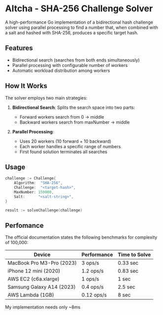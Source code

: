 # Altcha - SHA-256 Challenge Solver

A high-performance Go implementation of a bidirectional hash challenge solver using parallel processing to find a number that, when combined with a salt and hashed with SHA-256, produces a specific target hash.

## Features

- Bidirectional search (searches from both ends simultaneously)
- Parallel processing with configurable number of workers
- Automatic workload distribution among workers

## How It Works

The solver employs two main strategies:

1. **Bidirectional Search**: Splits the search space into two parts:
    - Forward workers search from 0 → middle
    - Backward workers search from maxNumber → middle

2. **Parallel Processing**:
    - Uses 20 workers (10 forward + 10 backward)
    - Each worker handles a specific range of numbers
    - First found solution terminates all searches

## Usage

```go
challenge := Challenge{
    Algorithm:  "SHA-256",
    Challenge:  "<target-hash>",
    MaxNumber: 150000,
    Salt:      "<salt-string>",
}

result := solveChallenge(challenge)
```

## Perfomance 

The official documentation states the following benchmarks for complexity of 100,000:

| Device | Performance | Time to Solve |
|--------|------------|---------------|
| MacBook Pro M3-Pro (2023) | 3 ops/s | 0.33 sec |
| iPhone 12 mini (2020) | 1.2 ops/s | 0.83 sec |
| AWS EC2 (c6a.xlarge) | 1 ops/s | 1 sec |
| Samsung Galaxy A14 (2023) | 0.4 ops/s | 2.5 sec |
| AWS Lambda (1GB) | 0.12 ops/s | 8 sec |


My implementation needs only ~8ms